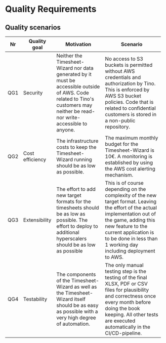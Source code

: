 # Quality Requirements

## Quality scenarios

| Nr  | Quality goal    | Motivation                                                                                                                                                                     | Scenario                                                                                                                                                                                                                                                          |
|-----|-----------------|--------------------------------------------------------------------------------------------------------------------------------------------------------------------------------|-------------------------------------------------------------------------------------------------------------------------------------------------------------------------------------------------------------------------------------------------------------------|
| QG1 | Security        | Neither the Timesheet-Wizard nor data generated by it must be accessible outside of AWS. Code related to Tino's customers may neither be read- nor write-accessible to anyone. | No access to S3 buckets is permitted without AWS credentials and authorization by Tino. This is enforced by AWS S3 bucket policies. Code that is related to confidential customers is stored in a non-public repository.                                          |
| QG2 | Cost efficiency | The infrastructure costs to keep the Timesheet-Wizard running should be as low as possible.                                                                                    | The maximum monthly budget for the Timesheet-Wizard is 10€. A monitoring is established by using the AWS cost alerting mechanism.                                                                                                                                 |
| QG3 | Extensibility   | The effort to add new target formats for the timesheets should be as low as possible. The effort to deploy to additional hyperscalers should be as low as possible             | This is of course depending on the complexity of the new target format. Leaving the effort of the actual implementation out of the game, adding this new feature to the current application is to be done in less than 1 working day including deployment to AWS. |
| QG4 | Testability     | The components of the Timesheet-Wizard as well as the Timesheet-Wizard itself should be as easy as possible with a very high degree of automation.                             | The only manual testing step is the testing of the final XLSX, PDF or CSV files for plausibility and correctness once every month before doing the book keeping. All other tests are executed automatically in the CI/CD-pipeline.                                |

